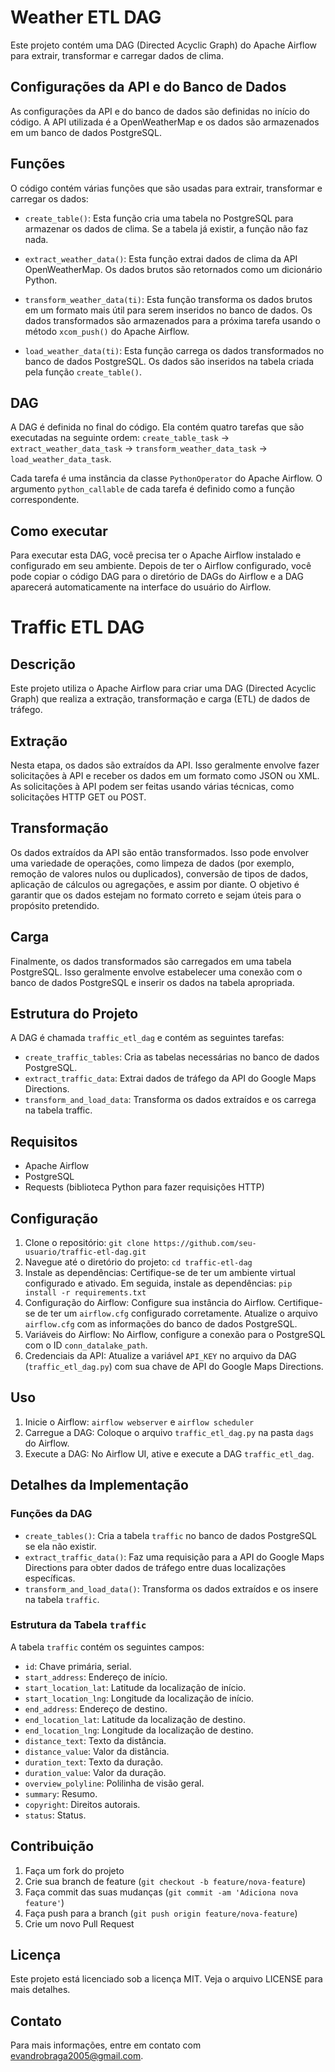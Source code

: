 # Weather ETL DAG

Este projeto contém uma DAG (Directed Acyclic Graph) do Apache Airflow para extrair, transformar e carregar dados de clima.

## Configurações da API e do Banco de Dados

As configurações da API e do banco de dados são definidas no início do código. A API utilizada é a OpenWeatherMap e os dados são armazenados em um banco de dados PostgreSQL.

## Funções

O código contém várias funções que são usadas para extrair, transformar e carregar os dados:

- `create_table()`: Esta função cria uma tabela no PostgreSQL para armazenar os dados de clima. Se a tabela já existir, a função não faz nada.

- `extract_weather_data()`: Esta função extrai dados de clima da API OpenWeatherMap. Os dados brutos são retornados como um dicionário Python.

- `transform_weather_data(ti)`: Esta função transforma os dados brutos em um formato mais útil para serem inseridos no banco de dados. Os dados transformados são armazenados para a próxima tarefa usando o método `xcom_push()` do Apache Airflow.

- `load_weather_data(ti)`: Esta função carrega os dados transformados no banco de dados PostgreSQL. Os dados são inseridos na tabela criada pela função `create_table()`.

## DAG

A DAG é definida no final do código. Ela contém quatro tarefas que são executadas na seguinte ordem: `create_table_task` -> `extract_weather_data_task` -> `transform_weather_data_task` -> `load_weather_data_task`.

Cada tarefa é uma instância da classe `PythonOperator` do Apache Airflow. O argumento `python_callable` de cada tarefa é definido como a função correspondente.

## Como executar

Para executar esta DAG, você precisa ter o Apache Airflow instalado e configurado em seu ambiente. Depois de ter o Airflow configurado, você pode copiar o código DAG para o diretório de DAGs do Airflow e a DAG aparecerá automaticamente na interface do usuário do Airflow.


# Traffic ETL DAG

## Descrição

Este projeto utiliza o Apache Airflow para criar uma DAG (Directed Acyclic Graph) que realiza a extração, transformação e carga (ETL) de dados de tráfego.

## Extração

Nesta etapa, os dados são extraídos da API. Isso geralmente envolve fazer solicitações à API e receber os dados em um formato como JSON ou XML. As solicitações à API podem ser feitas usando várias técnicas, como solicitações HTTP GET ou POST.

## Transformação

Os dados extraídos da API são então transformados. Isso pode envolver uma variedade de operações, como limpeza de dados (por exemplo, remoção de valores nulos ou duplicados), conversão de tipos de dados, aplicação de cálculos ou agregações, e assim por diante. O objetivo é garantir que os dados estejam no formato correto e sejam úteis para o propósito pretendido.

## Carga

Finalmente, os dados transformados são carregados em uma tabela PostgreSQL. Isso geralmente envolve estabelecer uma conexão com o banco de dados PostgreSQL e inserir os dados na tabela apropriada.

## Estrutura do Projeto

A DAG é chamada `traffic_etl_dag` e contém as seguintes tarefas:

- `create_traffic_tables`: Cria as tabelas necessárias no banco de dados PostgreSQL.
- `extract_traffic_data`: Extrai dados de tráfego da API do Google Maps Directions.
- `transform_and_load_data`: Transforma os dados extraídos e os carrega na tabela traffic.

## Requisitos

- Apache Airflow
- PostgreSQL
- Requests (biblioteca Python para fazer requisições HTTP)

## Configuração

1. Clone o repositório: `git clone https://github.com/seu-usuario/traffic-etl-dag.git`
2. Navegue até o diretório do projeto: `cd traffic-etl-dag`
3. Instale as dependências: Certifique-se de ter um ambiente virtual configurado e ativado. Em seguida, instale as dependências: `pip install -r requirements.txt`
4. Configuração do Airflow: Configure sua instância do Airflow. Certifique-se de ter um `airflow.cfg` configurado corretamente. Atualize o arquivo `airflow.cfg` com as informações do banco de dados PostgreSQL.
5. Variáveis do Airflow: No Airflow, configure a conexão para o PostgreSQL com o ID `conn_datalake_path`.
6. Credenciais da API: Atualize a variável `API_KEY` no arquivo da DAG (`traffic_etl_dag.py`) com sua chave de API do Google Maps Directions.

## Uso

1. Inicie o Airflow: `airflow webserver` e `airflow scheduler`
2. Carregue a DAG: Coloque o arquivo `traffic_etl_dag.py` na pasta `dags` do Airflow.
3. Execute a DAG: No Airflow UI, ative e execute a DAG `traffic_etl_dag`.

## Detalhes da Implementação

### Funções da DAG

- `create_tables()`: Cria a tabela `traffic` no banco de dados PostgreSQL se ela não existir.
- `extract_traffic_data()`: Faz uma requisição para a API do Google Maps Directions para obter dados de tráfego entre duas localizações específicas.
- `transform_and_load_data()`: Transforma os dados extraídos e os insere na tabela `traffic`.

### Estrutura da Tabela `traffic`

A tabela `traffic` contém os seguintes campos:

- `id`: Chave primária, serial.
- `start_address`: Endereço de início.
- `start_location_lat`: Latitude da localização de início.
- `start_location_lng`: Longitude da localização de início.
- `end_address`: Endereço de destino.
- `end_location_lat`: Latitude da localização de destino.
- `end_location_lng`: Longitude da localização de destino.
- `distance_text`: Texto da distância.
- `distance_value`: Valor da distância.
- `duration_text`: Texto da duração.
- `duration_value`: Valor da duração.
- `overview_polyline`: Polilinha de visão geral.
- `summary`: Resumo.
- `copyright`: Direitos autorais.
- `status`: Status.

## Contribuição

1. Faça um fork do projeto
2. Crie sua branch de feature (`git checkout -b feature/nova-feature`)
3. Faça commit das suas mudanças (`git commit -am 'Adiciona nova feature'`)
4. Faça push para a branch (`git push origin feature/nova-feature`)
5. Crie um novo Pull Request

## Licença

Este projeto está licenciado sob a licença MIT. Veja o arquivo LICENSE para mais detalhes.

## Contato

Para mais informações, entre em contato com evandrobraga2005@gmail.com.
